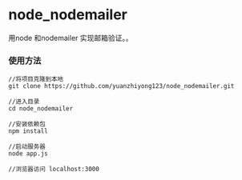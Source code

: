 # node_nodemailer
用node 和nodemailer 实现邮箱验证。。

### 使用方法


```
//将项目克隆到本地
git clone https://github.com/yuanzhiyong123/node_nodemailer.git

//进入目录
cd node_nodemailer

//安装依赖包
npm install

//启动服务器
node app.js

//浏览器访问 localhost:3000  
```

